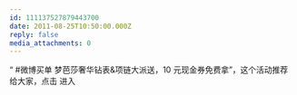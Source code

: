```yaml
---
id: 111137527879443700
date: 2011-08-25T10:50:00.000Z
reply: false
media_attachments: 0
---
```


“ #微博买单 梦芭莎奢华钻表&项链大派送，10 元现金券免费拿”，这个活动推荐给大家，点击 进入 ​​​​

